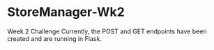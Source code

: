 # StoreManager-Wk2
Week 2 Challenge
Currently, the POST and GET endpoints have been created and are running in Flask.
